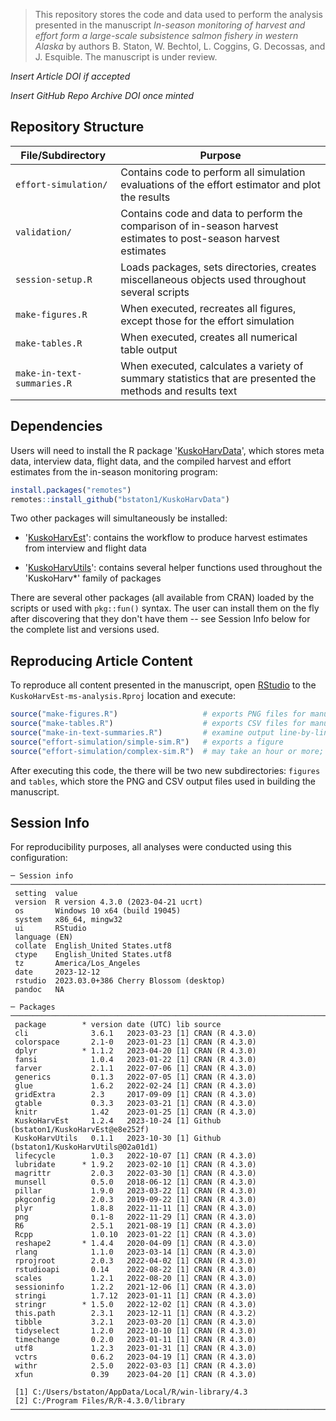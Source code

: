 > This repository stores the code and data used to perform the analysis presented in the manuscript *In-season monitoring of harvest and effort form a large-scale subsistence salmon fishery in western Alaska* by authors B. Staton, W. Bechtol, L. Coggins, G. Decossas, and J. Esquible. The manuscript is under review.

*Insert Article DOI if accepted*

*Insert GitHub Repo Archive DOI once minted*

## Repository Structure

| File/Subdirectory          | Purpose                                                                                                          |
|------------------------------|------------------------------------------|
| `effort-simulation/`       | Contains code to perform all simulation evaluations of the effort estimator and plot the results                 |
| `validation/`              | Contains code and data to perform the comparison of in-season harvest estimates to post-season harvest estimates |
| `session-setup.R`          | Loads packages, sets directories, creates miscellaneous objects used throughout several scripts                  |
| `make-figures.R`           | When executed, recreates all figures, except those for the effort simulation                                     |
| `make-tables.R`            | When executed, creates all numerical table output                                                                |
| `make-in-text-summaries.R` | When executed, calculates a variety of summary statistics that are presented the methods and results text        |

## Dependencies

Users will need to install the R package '[KuskoHarvData](https://github.com/bstaton1/KuskoHarvData)', which stores meta data, interview data, flight data, and the compiled harvest and effort estimates from the in-season monitoring program:

``` r
install.packages("remotes")
remotes::install_github("bstaton1/KuskoHarvData")
```

Two other packages will simultaneously be installed:

-   '[KuskoHarvEst](https://github.com/bstaton1/KuskoHarvEst)': contains the workflow to produce harvest estimates from interview and flight data

-   '[KuskoHarvUtils](https://github.com/bstaton1/KuskoHarvUtils)': contains several helper functions used throughout the 'KuskoHarv\*' family of packages

There are several other packages (all available from CRAN) loaded by the scripts or used with `pkg::fun()` syntax. The user can install them on the fly after discovering that they don't have them -- see Session Info below for the complete list and versions used.

## Reproducing Article Content

To reproduce all content presented in the manuscript, open [RStudio](https://posit.co/download/rstudio-desktop/) to the `KuskoHarvEst-ms-analysis.Rproj` location and execute:

``` r
source("make-figures.R")                   # exports PNG files for manuscript
source("make-tables.R")                    # exports CSV files for manuscript
source("make-in-text-summaries.R")         # examine output line-by-line, output saved
source("effort-simulation/simple-sim.R")   # exports a figure
source("effort-simulation/complex-sim.R")  # may take an hour or more; exports a figure
```

After executing this code, the there will be two new subdirectories: `figures` and `tables`, which store the PNG and CSV output files used in building the manuscript.

## Session Info

For reproducibility purposes, all analyses were conducted using this configuration:

```         
─ Session info ──────────────────────────────────────────────────────────────────────────
 setting  value
 version  R version 4.3.0 (2023-04-21 ucrt)
 os       Windows 10 x64 (build 19045)
 system   x86_64, mingw32
 ui       RStudio
 language (EN)
 collate  English_United States.utf8
 ctype    English_United States.utf8
 tz       America/Los_Angeles
 date     2023-12-12
 rstudio  2023.03.0+386 Cherry Blossom (desktop)
 pandoc   NA

─ Packages ──────────────────────────────────────────────────────────────────────────────
 package        * version date (UTC) lib source
 cli              3.6.1   2023-03-23 [1] CRAN (R 4.3.0)
 colorspace       2.1-0   2023-01-23 [1] CRAN (R 4.3.0)
 dplyr          * 1.1.2   2023-04-20 [1] CRAN (R 4.3.0)
 fansi            1.0.4   2023-01-22 [1] CRAN (R 4.3.0)
 farver           2.1.1   2022-07-06 [1] CRAN (R 4.3.0)
 generics         0.1.3   2022-07-05 [1] CRAN (R 4.3.0)
 glue             1.6.2   2022-02-24 [1] CRAN (R 4.3.0)
 gridExtra        2.3     2017-09-09 [1] CRAN (R 4.3.0)
 gtable           0.3.3   2023-03-21 [1] CRAN (R 4.3.0)
 knitr            1.42    2023-01-25 [1] CRAN (R 4.3.0)
 KuskoHarvEst     1.2.4   2023-10-24 [1] Github (bstaton1/KuskoHarvEst@e8e252f)
 KuskoHarvUtils   0.1.1   2023-10-30 [1] Github (bstaton1/KuskoHarvUtils@02a01d1)
 lifecycle        1.0.3   2022-10-07 [1] CRAN (R 4.3.0)
 lubridate      * 1.9.2   2023-02-10 [1] CRAN (R 4.3.0)
 magrittr         2.0.3   2022-03-30 [1] CRAN (R 4.3.0)
 munsell          0.5.0   2018-06-12 [1] CRAN (R 4.3.0)
 pillar           1.9.0   2023-03-22 [1] CRAN (R 4.3.0)
 pkgconfig        2.0.3   2019-09-22 [1] CRAN (R 4.3.0)
 plyr             1.8.8   2022-11-11 [1] CRAN (R 4.3.0)
 png              0.1-8   2022-11-29 [1] CRAN (R 4.3.0)
 R6               2.5.1   2021-08-19 [1] CRAN (R 4.3.0)
 Rcpp             1.0.10  2023-01-22 [1] CRAN (R 4.3.0)
 reshape2       * 1.4.4   2020-04-09 [1] CRAN (R 4.3.0)
 rlang            1.1.0   2023-03-14 [1] CRAN (R 4.3.0)
 rprojroot        2.0.3   2022-04-02 [1] CRAN (R 4.3.0)
 rstudioapi       0.14    2022-08-22 [1] CRAN (R 4.3.0)
 scales           1.2.1   2022-08-20 [1] CRAN (R 4.3.0)
 sessioninfo      1.2.2   2021-12-06 [1] CRAN (R 4.3.0)
 stringi          1.7.12  2023-01-11 [1] CRAN (R 4.3.0)
 stringr        * 1.5.0   2022-12-02 [1] CRAN (R 4.3.0)
 this.path        2.3.1   2023-12-11 [1] CRAN (R 4.3.2)
 tibble           3.2.1   2023-03-20 [1] CRAN (R 4.3.0)
 tidyselect       1.2.0   2022-10-10 [1] CRAN (R 4.3.0)
 timechange       0.2.0   2023-01-11 [1] CRAN (R 4.3.0)
 utf8             1.2.3   2023-01-31 [1] CRAN (R 4.3.0)
 vctrs            0.6.2   2023-04-19 [1] CRAN (R 4.3.0)
 withr            2.5.0   2022-03-03 [1] CRAN (R 4.3.0)
 xfun             0.39    2023-04-20 [1] CRAN (R 4.3.0)

 [1] C:/Users/bstaton/AppData/Local/R/win-library/4.3
 [2] C:/Program Files/R/R-4.3.0/library
─────────────────────────────────────────────────────────────────────────────────────────
```
